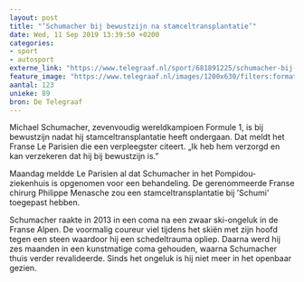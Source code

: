 ```yaml
---
layout: post
title: "’Schumacher bij bewustzijn na stamceltransplantatie’"
date: Wed, 11 Sep 2019 13:39:50 +0200
categories: 
- sport 
- autosport 
externe_link: "https://www.telegraaf.nl/sport/681891225/schumacher-bij-bewustzijn-na-stamceltransplantatie"
feature_image: "https://www.telegraaf.nl/images/1200x630/filters:format(jpeg):quality(80)/cdn-kiosk-api.telegraaf.nl/e04cb338-d4a9-11e9-b751-02d1dbdc35d1.jpg"
aantal: 123
unieke: 89
bron: De Telegraaf
---
```


<p class="intro">Michael Schumacher, zevenvoudig wereldkampioen Formule 1, is bij bewustzijn nadat hij stamceltransplantatie heeft ondergaan. Dat meldt het Franse Le Parisien die een verpleegster citeert. „Ik heb hem verzorgd en kan verzekeren dat hij bij bewustzijn is.”</p> <p>Maandag meldde Le Parisien al dat Schumacher in het Pompidou-ziekenhuis is opgenomen voor een behandeling. De gerenommeerde Franse chirurg Philippe Menasche zou een stamceltransplantatie bij ’Schumi’ toegepast hebben.</p><p>Schumacher raakte in 2013 in een coma na een zwaar ski-ongeluk in de Franse Alpen. De voormalig coureur viel tijdens het skiën met zijn hoofd tegen een steen waardoor hij een schedeltrauma opliep. Daarna werd hij zes maanden in een kunstmatige coma gehouden, waarna Schumacher thuis verder revalideerde. Sinds het ongeluk is hij niet meer in het openbaar gezien.</p>
